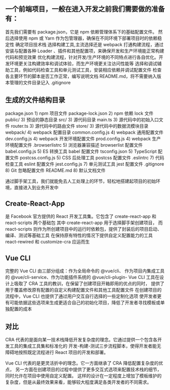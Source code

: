 <!--
 * @Description: 前端脚手架工具探秘
 * @Autor: lijinpeng
 * @Date: 2021-03-10 23:10:06
 * @LastEditors: lijinpeng
-->
## 一个前端项目，一般在进入开发之前我们需要做的准备有：
首先我们需要有 package.json，它是 npm 依赖管理体系下的基础配置文件。
然后选择使用 npm 或 Yarn 作为包管理器，确保在不同环境下部署项目时的依赖稳定性
确定项目技术栈
选择构建工具,主流选择还是 webpack
打通构建流程，通过安装与配置各种 Loader 、插件和其他配置项，来确保开发和生产环境能正常构建代码和预览效果
优化构建流程，针对开发/生产环境的不同特点进行各自优化。开发环境更关注构建效率和调试体验，而生产环境更关注访问性能等
选择和调试辅助工具，例如代码检查工具和单元测试工具，安装相应依赖并调试配置文件
检查各主要环节的脚本是否工作正常，编写说明文档 README.md，将不需要纳入版本管理的文件目录记入 .gitignore

## 生成的文件结构目录
package.json         1) npm 项目文件
package-lock.json    2) npm 依赖 lock 文件
public/              3) 预设的静态目录
src/                 3) 源代码目录
  main.ts            3) 源代码中的初始入口文件
  router.ts          3) 源代码中的路由文件
  store/             3) 源代码中的数据流模块目录
webpack/             4) webpack 配置目录
  common.config.js   4) webpack 通用配置文件
  dev.config.js      4) webpack 开发环境配置文件
  prod.config.js     4) webpack 生产环境配置文件
.browserlistrc       5) 浏览器兼容描述 browserlist 配置文件
babel.config.js      5) ES 转换工具 babel 配置文件
tsconfig.json        5) TypeScript 配置文件
postcss.config.js    5) CSS 后处理工具 postcss 配置文件
.eslintrc            7) 代码检查工具 eslint 配置文件
jest.config.js       7) 单元测试工具 jest 配置文件
.gitignore           8) Git 忽略配置文件
README.md            8) 默认文档文件

通过脚手架工具，我们就能免去人工处理上的环节，轻松地搭建起项目的初始环境，直接进入到业务开发中

## Create-React-App
是 Facebook 官方提供的 React 开发工具集。它包含了 create-react-app 和 react-scripts 两个基础包
其中 create-react-app 用于选择脚手架创建项目，
而 react-scripts 则作为所创建项目中的运行时依赖包，提供了封装后的项目启动、编译、测试等基础工具
在保持原有特性的情况下提供自定义配置能力的工具 react-rewired 和 customize-cra 应运而生

## Vue CLI
完整的 Vue CLI 由三部分组成：作为全局命令的 @vue/cli、
作为项目内集成工具的 @vue/cli-service、作为功能插件系统的 @vue/cli-plugin-
Vue CLI 工具在设计上吸取了 CRA 工具的教训，在保留了创建项目开箱即用的优点的同时，
提供了用于覆盖修改原有配置的自定义构建配置文件和其他工具配置文件
在创建项目的流程中，Vue CLI 也提供了通过用户交互自行选择的一些定制化选项
使开发者更有可能依据这些选项来生成更适合自己的初始化项目，降低了开发者寻找模板或单独配置的成本

## 对比
CRA 代表的是面向某一技术栈降低开发复杂度的理念。它通过提供一个包含各开发工具的集成工具集和标准化的
开发-构建-测试三步流程脚本，使得开发者能无障碍地按照既定流程进行 React 项目的开发和部署。

Vue CLI 代表的是更灵活折中的理念。它一方面继承了 CRA 降低配置复杂度的优点，
另一方面在创建项目的过程中提供了更多交互式选项来配置技术栈的细节，同时允许在项目中使用自定义配置。
这样的设计在一定程度上增加了模板维护的复杂度，但是从最终效果来看，能够较大程度满足各类开发者的不同需求。

